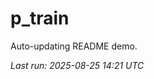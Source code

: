 # p_train

Auto-updating README demo.

<!--START_SECTION:status-->
_Last run: 2025-08-25 14:21 UTC_
<!--END_SECTION:status-->


































































































































